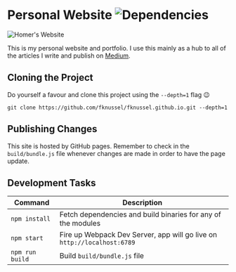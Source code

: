 # Personal Website ![Dependencies](https://david-dm.org/fknussel/fknussel.github.io.svg)

![Homer's Website](http://i.imgur.com/azf3acH.gif)

This is my personal website and portfolio. I use this mainly as a hub to all of the articles I write and publish on [Medium](https://medium.com/@fknussel).

## Cloning the Project

Do yourself a favour and clone this project using the `--depth=1` flag 😉

```
git clone https://github.com/fknussel/fknussel.github.io.git --depth=1
```

## Publishing Changes

This site is hosted by GitHub pages. Remember to check in the `build/bundle.js` file whenever changes are made in order to have the page update.

## Development Tasks

| Command | Description |
|---------|-------------|
| `npm install` | Fetch dependencies and build binaries for any of the modules |
| `npm start` | Fire up Webpack Dev Server, app will go live on `http://localhost:6789` |
| `npm run build` | Build `build/bundle.js` file |
